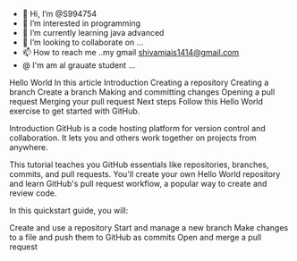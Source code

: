 - 👋 Hi, I’m @S994754
- 👀 I’m interested in programming
- 🌱 I’m currently learning java advanced
- 💞️ I’m looking to collaborate on ...
- 📫 How to reach me ..my gmail shivamjais1414@gmail.com
- @ I'm am al grauate student ...
<!---
S994754/S994754 is a ✨ special ✨ repository because its `README.md` (this file) appears on your GitHub profile.
You can click the Preview link to take a look at your changes.
--->
Hello World
In this article
Introduction
Creating a repository
Creating a branch
Create a branch
Making and committing changes
Opening a pull request
Merging your pull request
Next steps
Follow this Hello World exercise to get started with GitHub.

Introduction
GitHub is a code hosting platform for version control and collaboration. It lets you and others work together on projects from anywhere.

This tutorial teaches you GitHub essentials like repositories, branches, commits, and pull requests. You'll create your own Hello World repository and learn GitHub's pull request workflow, a popular way to create and review code.

In this quickstart guide, you will:

Create and use a repository
Start and manage a new branch
Make changes to a file and push them to GitHub as commits
Open and merge a pull request
